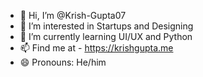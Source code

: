 - 👋 Hi, I’m @Krish-Gupta07
- 👀 I’m interested in Startups and Designing
- 🌱 I’m currently learning UI/UX and Python
- 📫 Find me at - https://krishgupta.me
- 😄 Pronouns: He/him


<!---
Krish-Gupta07/Krish-Gupta07 is a ✨ special ✨ repository because its `README.md` (this file) appears on your GitHub profile.
You can click the Preview link to take a look at your changes.
--->
